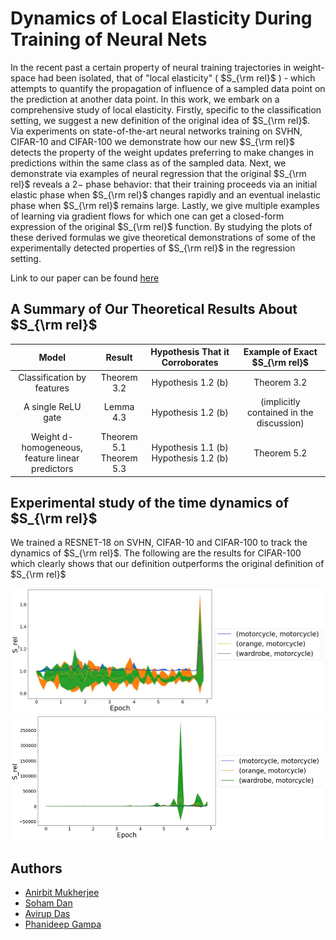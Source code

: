 
# Dynamics of Local Elasticity During Training of Neural Nets 

In the recent past a certain property of neural training trajectories in weight-space had been isolated, that of "local elasticity" ( $S_{\rm rel}$ ) - which attempts to quantify the propagation of influence of a sampled data point on the prediction at another data point. In this work, we embark on a comprehensive study of local elasticity. Firstly, specific to the classification setting, we suggest a new definition of the original idea of $S_{\rm rel}$. Via experiments on state-of-the-art neural networks training on SVHN, CIFAR-10 and CIFAR-100 we demonstrate how our new $S_{\rm rel}$ detects the property of the weight updates preferring to make changes in predictions within the same class as of the sampled data. Next, we demonstrate via examples of neural regression that the original $S_{\rm rel}$ reveals a $2-$ phase behavior: that their training proceeds via an initial elastic phase when $S_{\rm rel}$ changes rapidly and an eventual inelastic phase when $S_{\rm rel}$ remains large.  Lastly, we give multiple examples of learning via gradient flows for which one can get a closed-form expression of the original $S_{\rm rel}$ function. By studying the plots of these derived formulas we give theoretical demonstrations of some of the experimentally detected properties of $S_{\rm rel}$ in the regression setting.

Link to our paper can be found [here](https://arxiv.org/pdf/2111.01166.pdf)

## A Summary of Our Theoretical Results About $S_{\rm rel}$

|                    **Model**                    |        **Result**       |  **Hypothesis That it Corroborates**  |    **Example of Exact $S_{\rm rel}$**    |
|:-----------------------------------------------:|:-----------------------:|:-------------------------------------:|:----------------------------------------:|
|            Classification by features           |       Theorem 3.2       |           Hypothesis 1.2 (b)          |                Theorem 3.2               |
|                A single ReLU gate               |        Lemma 4.3        |           Hypothesis 1.2 (b)          | (implicitly contained in the discussion) |
| Weight d-homogeneous,<br /> feature linear predictors | Theorem 5.1 <br />Theorem 5.3 | Hypothesis 1.1 (b) <br />Hypothesis 1.2 (b) |                Theorem 5.2               |


## Experimental study of the time dynamics of $S_{\rm rel}$

We trained a RESNET-18 on SVHN, CIFAR-10 and CIFAR-100 to track the dynamics of $S_{\rm rel}$. The following are the results for CIFAR-100 which clearly shows that our definition outperforms the original definition of $S_{\rm rel}$

<img src="Plots/CIFAR_100/KL_Div/CIFAR_100_KL_plot1.jpg" width="500" height="200"/> <img src="/Plots/CIFAR_100/SuHe/CIFAR_100_SUHE_plot1.jpg" width="500" height="200"/>


## Authors

- [Anirbit Mukherjee](https://research.manchester.ac.uk/en/persons/anirbit.mukherjee)
- [Soham Dan](https://sdan2.github.io)
- [Avirup Das](https://github.com/avirupdas55)
- [Phanideep Gampa](https://phanideepgampa.github.io)


